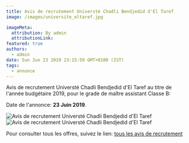 ```yaml
---
title: Avis de recrutement Universté Chadli Bendjedid d'El Taref
image: /images/universite_eltaref.jpg

imageMeta:
  attribution: By admin
  attributionLink:
featured: true
authors:
  - admin
date: Sun Jun 23 2019 23:15:59 GMT+0100 (IST)
tags:
  - annonce
---
```


Avis de recrutement Universté Chadli Bendjedid d'El Taref au titre de l'année budgétaire 2019, pour le grade de maître assistant Classe B:

Date de l'annonce: **23 Juin 2019**.

![Avis de recrutement Universté Chadli Bendjedid d'El Taref](/images/avis_de_recrutement_universite_eltaref.jpg)
![Avis de recrutement Universté Chadli Bendjedid d'El Taref](/images/avis_de_recrutement_universite_eltaref_2.jpg)

Pour consulter tous les offres, suivez le lien: [tous les avis de recrutement](/tous_les_avis_de_recrutement_annee_budgetaire_2019/)